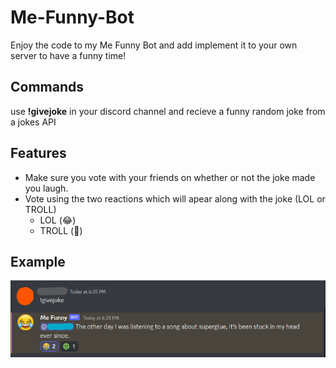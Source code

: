 # Me-Funny-Bot
Enjoy the code to my Me Funny Bot and add implement it to your own server to have a funny time!


## Commands

use **!givejoke** in your discord channel and recieve a funny random joke from a jokes API

## Features

- Make sure you vote with your friends on whether or not the joke made you laugh.
- Vote using the two reactions which will apear along with the joke (LOL or TROLL)
  - LOL (😂)
  - TROLL (🤢)

## Example
![Example of bot function](MeFunnyBotExample.png)
